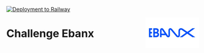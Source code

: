 [![Deployment to Railway](https://github.com/williamkoller/challenge-ebanx/actions/workflows/deployment.yml/badge.svg)](https://github.com/williamkoller/challenge-ebanx/actions/workflows/deployment.yml)

<img src="/images/EBANX_Logo.jpg" alt="Ebanx" title="Ebanx" height="80" width="140" align="right"/>

# Challenge Ebanx
